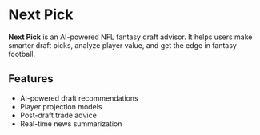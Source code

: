 # Next Pick

**Next Pick** is an AI-powered NFL fantasy draft advisor. It helps users make smarter draft picks, analyze player value, and get the edge in fantasy football.

## Features
- AI-powered draft recommendations
- Player projection models
- Post-draft trade advice
- Real-time news summarization
